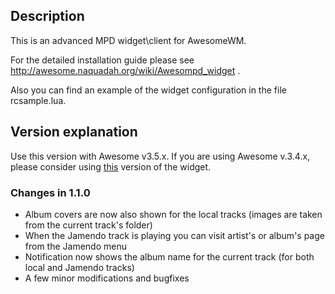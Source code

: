 ## Description ##

This is an advanced MPD widget\client for AwesomeWM.

For the detailed installation guide please see
http://awesome.naquadah.org/wiki/Awesompd_widget .

Also you can find an example of the widget configuration in the file
rcsample.lua.

## Version explanation ##

Use this version with Awesome v3.5.x. If you are using Awesome
v.3.4.x, please consider using
[this](https://github.com/alexander-yakushev/awesompd/tree/awesome-3.4)
version of the widget.

### Changes in 1.1.0 ###

* Album covers are now also shown for the local tracks (images are taken from the current track's folder)
* When the Jamendo track is playing you can visit artist's or album's page from the Jamendo menu
* Notification now shows the album name for the current track (for both local and Jamendo tracks)
* A few minor modifications and bugfixes

